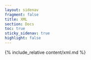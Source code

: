 ```yaml
---
layout: sidenav
fragment: false
title: XML
section: Docs
toc: true
sticky_sidenav: true
highlight: false
---
```


{% include_relative content/xml.md %}
